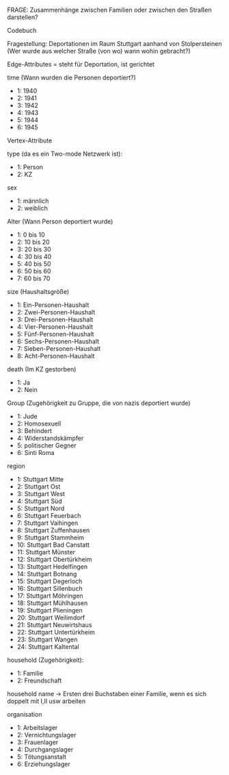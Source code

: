 FRAGE: Zusammenhänge zwischen Familien oder zwischen den Straßen darstellen?

Codebuch 

Fragestellung: Deportationen im Raum Stuttgart aanhand von Stolpersteinen (Wer wurde aus welcher Straße (von wo) wann wohin gebracht?)

Edge-Attributes
= steht für Deportation, ist gerichtet

time (Wann wurden die Personen deportiert?)
- 1: 1940
- 2: 1941
- 3: 1942
- 4: 1943
- 5: 1944
- 6: 1945


Vertex-Attribute

type (da es ein Two-mode Netzwerk ist):
- 1: Person
- 2: KZ

sex
- 1: männlich
- 2: weiblich

Alter (Wann Person deportiert wurde)
- 1: 0 bis 10
- 2: 10 bis 20 
- 3: 20 bis 30
- 4: 30 bis 40
- 5: 40 bis 50
- 6: 50 bis 60
- 7: 60 bis 70

size (Haushaltsgröße)
- 1: Ein-Personen-Haushalt
- 2: Zwei-Personen-Haushalt
- 3: Drei-Personen-Haushalt
- 4: Vier-Personen-Haushalt
- 5: Fünf-Personen-Haushalt
- 6: Sechs-Personen-Haushalt
- 7: Sieben-Personen-Haushalt
- 8: Acht-Personen-Haushalt

death (Im KZ gestorben)
- 1: Ja
- 2: Nein

Group (Zugehörigkeit zu Gruppe, die von nazis deportiert wurde)
- 1: Jude
- 2: Homosexuell
- 3: Behindert
- 4: Widerstandskämpfer
- 5: politischer Gegner
- 6: Sinti Roma

region
- 1: Stuttgart Mitte
- 2: Stuttgart Ost
- 3: Stuttgart West
- 4: Stuttgart Süd
- 5: Stuttgart Nord
- 6: Stuttgart Feuerbach
- 7: Stuttgart Vaihingen
- 8: Stuttgart Zuffenhausen
- 9: Stuttgart Stammheim
- 10: Stuttgart Bad Canstatt
- 11: Stuttgart Münster
- 12: Stuttgart Obertürkheim
- 13: Stuttgart Hedelfingen
- 14: Stuttgart Botnang
- 15: Stuttgart Degerloch
- 16: Stuttgart Sillenbuch
- 17: Stuttgart Möhringen
- 18: Stuttgart Mühlhausen
- 19: Stuttgart Plieningen
- 20: Stuttgart Weilimdorf
- 21: Stuttgart Neuwirtshaus 
- 22: Stuttgart Untertürkheim
- 23: Stuttgart Wangen
- 24: Stuttgart Kaltental

household (Zugehörigkeit):
- 1: Familie
- 2: Freundschaft

household name
-> Ersten drei Buchstaben einer Familie, wenn es sich doppelt mit I,II usw arbeiten

organisation
- 1: Arbeitslager
- 2: Vernichtungslager
- 3: Frauenlager
- 4: Durchgangslager
- 5: Tötungsanstalt
- 6: Erziehungslager
